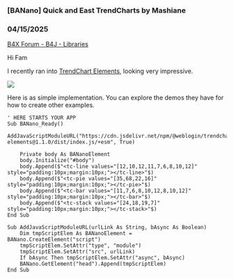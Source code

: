 ### [BANano] Quick and East TrendCharts by Mashiane
### 04/15/2025
[B4X Forum - B4J - Libraries](https://www.b4x.com/android/forum/threads/166627/)

Hi Fam  
  
I recently ran into [TrendChart Elements,](https://weblogin.github.io/trendchart-elements/) looking very impressive.  
  
![](https://www.b4x.com/android/forum/attachments/163426)  
  
  
  
Here is as simple implementation. You can explore the demos they have for how to create other examples.  
  

```B4X
' HERE STARTS YOUR APP  
Sub BANano_Ready()  
    AddJavaScriptModuleURL("https://cdn.jsdelivr.net/npm/@weblogin/trendchart-elements@1.1.0/dist/index.js/+esm", True)  
      
    Private body As BANanoElement  
    body.Initialize("#body")  
    body.Append($"<tc-line values="[12,10,12,11,7,6,8,10,12]" style="padding:10px;margin:10px;"></tc-line>"$)  
    body.Append($"<tc-pie values="[35,68,22,16]" style="padding:10px;margin:10px;"></tc-pie>"$)  
    body.Append($"<tc-bar values="[11,7,6,8,10,12,8,10,12]" style="padding:10px;margin:10px;"></tc-bar>"$)  
    body.Append($"<tc-stack values="[24,18,19,7]" style="padding:10px;margin:10px;"></tc-stack>"$)  
End Sub  
  
Sub AddJavaScriptModuleURL(urlLink As String, bAsync As Boolean)  
    Dim tmpScriptElem As BANanoElement = BANano.CreateElement("script")  
    tmpScriptElem.SetAttr("type", "module")  
    tmpScriptElem.SetAttr("src", urlLink)  
    If bAsync Then tmpScriptElem.SetAttr("async", bAsync)  
    BANano.GetElement("head").Append(tmpScriptElem)  
End Sub
```